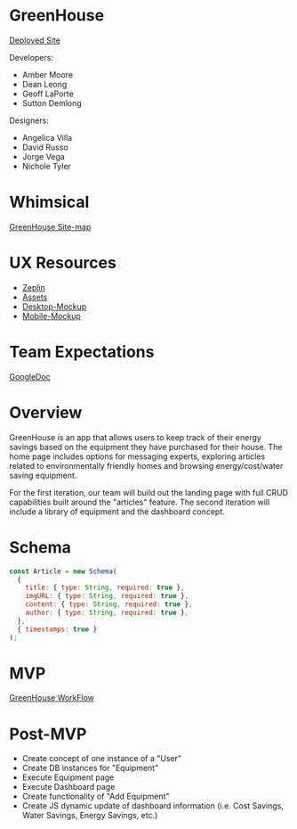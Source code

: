 # GreenHouse

[Deployed Site](https://green-house-adirondack-phoenix.netlify.app/)

Developers:

- Amber Moore
- Dean Leong
- Geoff LaPorte
- Sutton Demlong

Designers:

- Angelica Villa
- David Russo
- Jorge Vega
- Nichole Tyler

# Whimsical

[GreenHouse Site-map](https://whimsical.com/DAFyM5GeQsxhFRbMy1o3vc)

# UX Resources

- [Zeplin](https://scene.zeplin.io/project/5f833bd744cc2c76806cf9d5)
- [Assets](https://drive.google.com/drive/folders/1oh87-jQwjmIavc8ufYE9hCJsMJByLfWa)
- [Desktop-Mockup](https://www.figma.com/proto/3naVRlnr4qOC9iqisHTDZV/p3b-Mid-Fidelity?node-id=475%3A2&viewport=292%2C1155%2C0.08796175569295883&scaling=min-zoom)
- [Mobile-Mockup](https://www.figma.com/proto/3naVRlnr4qOC9iqisHTDZV/p3b-Mid-Fidelity?node-id=551%3A9927&viewport=611%2C1489%2C0.13151338696479797&scaling=scale-down)

# Team Expectations

[GoogleDoc](https://docs.google.com/document/d/1qyXwMCpHjvtyT953FGs_HHTLHkv3G3pF0_bKpM_sebc/edit?usp=sharing)

# Overview

GreenHouse is an app that allows users to keep track of their energy savings based on the equipment they have purchased for their house. The home page includes options for messaging experts, exploring articles related to environmentally friendly homes and browsing energy/cost/water saving equipment.

For the first iteration, our team will build out the landing page with full CRUD capabilities built around the "articles" feature. The second iteration will include a library of equipment and the dashboard concept.

# Schema

```javascript
const Article = new Schema(
  {
    title: { type: String, required: true },
    imgURL: { type: String, required: true },
    content: { type: String, required: true },
    author: { type: String, required: true },
  },
  { timestamps: true }
);
```

# MVP

[GreenHouse WorkFlow](https://github.com/suttondemlong/green-house/projects/1)

# Post-MVP

- Create concept of one instance of a "User"
- Create DB instances for "Equipment"
- Execute Equipment page
- Execute Dashboard page
- Create functionality of "Add Equipment"
- Create JS dynamic update of dashboard information (i.e. Cost Savings, Water Savings, Energy Savings, etc.)

